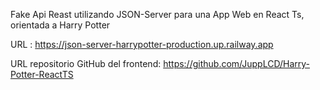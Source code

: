 Fake Api Reast utilizando JSON-Server para una App Web en React Ts, orientada a Harry Potter

URL : https://json-server-harrypotter-production.up.railway.app

URL repositorio GitHub del frontend: https://github.com/JuppLCD/Harry-Potter-ReactTS
